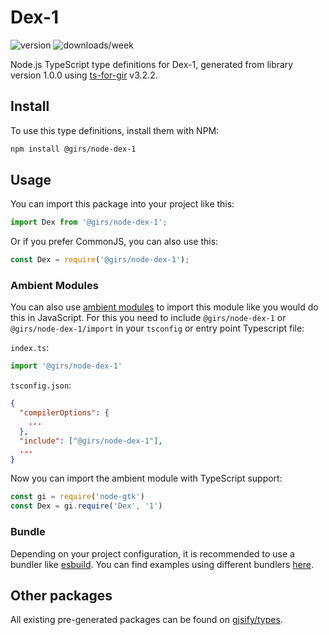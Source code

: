 
# Dex-1

![version](https://img.shields.io/npm/v/@girs/node-dex-1)
![downloads/week](https://img.shields.io/npm/dw/@girs/node-dex-1)


Node.js TypeScript type definitions for Dex-1, generated from library version 1.0.0 using [ts-for-gir](https://github.com/gjsify/ts-for-gir) v3.2.2.


## Install

To use this type definitions, install them with NPM:
```bash
npm install @girs/node-dex-1
```

## Usage

You can import this package into your project like this:
```ts
import Dex from '@girs/node-dex-1';
```

Or if you prefer CommonJS, you can also use this:
```ts
const Dex = require('@girs/node-dex-1');
```

### Ambient Modules

You can also use [ambient modules](https://github.com/gjsify/ts-for-gir/tree/main/packages/cli#ambient-modules) to import this module like you would do this in JavaScript.
For this you need to include `@girs/node-dex-1` or `@girs/node-dex-1/import` in your `tsconfig` or entry point Typescript file:

`index.ts`:
```ts
import '@girs/node-dex-1'
```

`tsconfig.json`:
```json
{
  "compilerOptions": {
    ...
  },
  "include": ["@girs/node-dex-1"],
  ...
}
```

Now you can import the ambient module with TypeScript support: 

```ts
const gi = require('node-gtk')
const Dex = gi.require('Dex', '1')
```


### Bundle

Depending on your project configuration, it is recommended to use a bundler like [esbuild](https://esbuild.github.io/). You can find examples using different bundlers [here](https://github.com/gjsify/ts-for-gir/tree/main/examples).

## Other packages

All existing pre-generated packages can be found on [gjsify/types](https://github.com/gjsify/types).

